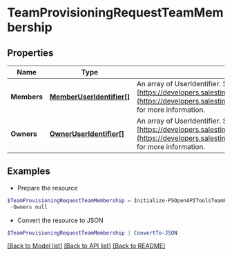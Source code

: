 # TeamProvisioningRequestTeamMembership
## Properties

Name | Type | Description | Notes
------------ | ------------- | ------------- | -------------
**Members** | [**MemberUserIdentifier[]**](MemberUserIdentifier.md) | An array of UserIdentifier. See [https://developers.salestim.com/api/reference/Models/UserIdentifier](https://developers.salestim.com/api/reference/Models/UserIdentifier) for more information. | [optional] 
**Owners** | [**OwnerUserIdentifier[]**](OwnerUserIdentifier.md) | An array of UserIdentifier. See [https://developers.salestim.com/api/reference/Models/UserIdentifier](https://developers.salestim.com/api/reference/Models/UserIdentifier) for more information. | [optional] 

## Examples

- Prepare the resource
```powershell
$TeamProvisioningRequestTeamMembership = Initialize-PSOpenAPIToolsTeamProvisioningRequestTeamMembership  -Members null `
 -Owners null
```

- Convert the resource to JSON
```powershell
$TeamProvisioningRequestTeamMembership | ConvertTo-JSON
```

[[Back to Model list]](../README.md#documentation-for-models) [[Back to API list]](../README.md#documentation-for-api-endpoints) [[Back to README]](../README.md)

